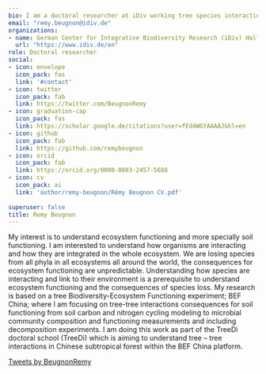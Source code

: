 ```yaml
---
bio: I am a doctoral researcher at iDiv working tree species interaction in the BEF China plateform.
email: "remy.beugnon@idiv.de"
organizations:
- name: German Center for Integrative Biodiversity Research (iDiv) Halle-Jena-Leipzig 
  url: "https://www.idiv.de/en"
role: Doctoral researcher
social:
- icon: envelope
  icon_pack: fas
  link: '#contact'
- icon: twitter
  icon_pack: fab
  link: https://twitter.com/BeugnonRemy
- icon: graduation-cap
  icon_pack: fas
  link: https://scholar.google.de/citations?user=fEd4WGYAAAAJ&hl=en
- icon: github
  icon_pack: fab
  link: https://github.com/remybeugnon
- icon: orcid
  icon_pack: fab
  link: https://orcid.org/0000-0003-2457-5688
- icon: cv
  icon_pack: ai
  link: 'author/remy-beugnon/Rémy Beugnon CV.pdf'
  
superuser: false
title: Remy Beugnon
---
```


  My interest is to understand ecosystem functioning and more specially soil functioning. I am interested to understand how organisms are interacting and how they are integrated in the whole ecosystem. We are losing species from all phyla in all ecosystems all around the world, the consequences for ecosystem functioning are unpredictable. Understanding how species are interacting and link to their environment is a prerequisite to understand ecosystem functioning and the consequences of species loss. My research is based on a tree Biodiversity-Ecosystem Functioning experiment; BEF China; where I am focusing on tree-tree interactions consequences for soil functioning from soil carbon and nitrogen cycling modeling to microbial community composition and functioning measurements and including decomposition experiments. I am doing this work as part of the TreeDì doctoral school (TreeDì) which is aiming to understand tree – tree interactions in Chinese subtropical forest within the BEF China platform.

<a class="twitter-timeline" 
data-height="500"
tweet-limit = 5 
data-dnt="true" 
data-width="700"
href="https://twitter.com/BeugnonRemy?ref_src=twsrc%5Etfw">Tweets by BeugnonRemy
</a> 
<script async src="https://platform.twitter.com/widgets.js" charset="utf-8"></script> 


